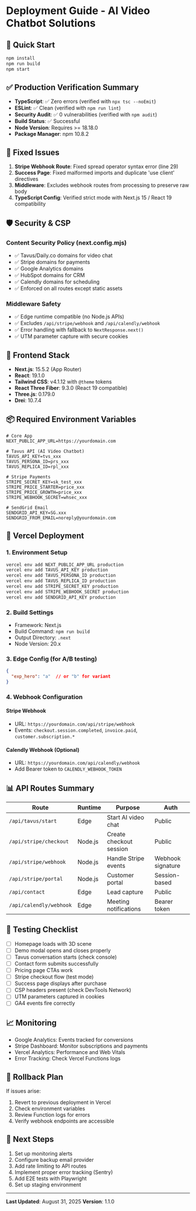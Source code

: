 # Deployment Guide - AI Video Chatbot Solutions

## 🚀 Quick Start

```bash
npm install
npm run build
npm start
```

## ✅ Production Verification Summary

- **TypeScript**: ✅ Zero errors (verified with `npx tsc --noEmit`)
- **ESLint**: ✅ Clean (verified with `npm run lint`)
- **Security Audit**: ✅ 0 vulnerabilities (verified with `npm audit`)
- **Build Status**: ✅ Successful
- **Node Version**: Requires >= 18.18.0
- **Package Manager**: npm 10.8.2

## 🔧 Fixed Issues

1. **Stripe Webhook Route**: Fixed spread operator syntax error (line 29)
2. **Success Page**: Fixed malformed imports and duplicate 'use client' directives
3. **Middleware**: Excludes webhook routes from processing to preserve raw body
4. **TypeScript Config**: Verified strict mode with Next.js 15 / React 19 compatibility

## 🛡️ Security & CSP

### Content Security Policy (next.config.mjs)
- ✅ Tavus/Daily.co domains for video chat
- ✅ Stripe domains for payments
- ✅ Google Analytics domains
- ✅ HubSpot domains for CRM
- ✅ Calendly domains for scheduling
- ✅ Enforced on all routes except static assets

### Middleware Safety
- ✅ Edge runtime compatible (no Node.js APIs)
- ✅ Excludes `/api/stripe/webhook` and `/api/calendly/webhook`
- ✅ Error handling with fallback to `NextResponse.next()`
- ✅ UTM parameter capture with secure cookies

## 🎨 Frontend Stack

- **Next.js**: 15.5.2 (App Router)
- **React**: 19.1.0
- **Tailwind CSS**: v4.1.12 with `@theme` tokens
- **React Three Fiber**: 9.3.0 (React 19 compatible)
- **Three.js**: 0.179.0
- **Drei**: 10.7.4

## 📦 Required Environment Variables

```env
# Core App
NEXT_PUBLIC_APP_URL=https://yourdomain.com

# Tavus API (AI Video Chatbot)
TAVUS_API_KEY=tvs_xxx
TAVUS_PERSONA_ID=prs_xxx
TAVUS_REPLICA_ID=rpl_xxx

# Stripe Payments
STRIPE_SECRET_KEY=sk_test_xxx
STRIPE_PRICE_STARTER=price_xxx
STRIPE_PRICE_GROWTH=price_xxx
STRIPE_WEBHOOK_SECRET=whsec_xxx

# SendGrid Email
SENDGRID_API_KEY=SG.xxx
SENDGRID_FROM_EMAIL=noreply@yourdomain.com
```

## 🚢 Vercel Deployment

### 1. Environment Setup
```bash
vercel env add NEXT_PUBLIC_APP_URL production
vercel env add TAVUS_API_KEY production
vercel env add TAVUS_PERSONA_ID production
vercel env add TAVUS_REPLICA_ID production
vercel env add STRIPE_SECRET_KEY production
vercel env add STRIPE_WEBHOOK_SECRET production
vercel env add SENDGRID_API_KEY production
```

### 2. Build Settings
- Framework: Next.js
- Build Command: `npm run build`
- Output Directory: `.next`
- Node Version: 20.x

### 3. Edge Config (for A/B testing)
```json
{
  "exp_hero": "a"  // or "b" for variant
}
```

### 4. Webhook Configuration

#### Stripe Webhook
- URL: `https://yourdomain.com/api/stripe/webhook`
- Events: `checkout.session.completed`, `invoice.paid`, `customer.subscription.*`

#### Calendly Webhook (Optional)
- URL: `https://yourdomain.com/api/calendly/webhook`
- Add Bearer token to `CALENDLY_WEBHOOK_TOKEN`

## 📊 API Routes Summary

| Route | Runtime | Purpose | Auth |
|-------|---------|---------|------|
| `/api/tavus/start` | Edge | Start AI video chat | Public |
| `/api/stripe/checkout` | Node.js | Create checkout session | Public |
| `/api/stripe/webhook` | Node.js | Handle Stripe events | Webhook signature |
| `/api/stripe/portal` | Node.js | Customer portal | Session-based |
| `/api/contact` | Edge | Lead capture | Public |
| `/api/calendly/webhook` | Edge | Meeting notifications | Bearer token |

## 🧪 Testing Checklist

- [ ] Homepage loads with 3D scene
- [ ] Demo modal opens and closes properly
- [ ] Tavus conversation starts (check console)
- [ ] Contact form submits successfully
- [ ] Pricing page CTAs work
- [ ] Stripe checkout flow (test mode)
- [ ] Success page displays after purchase
- [ ] CSP headers present (check DevTools Network)
- [ ] UTM parameters captured in cookies
- [ ] GA4 events fire correctly

## 📈 Monitoring

- Google Analytics: Events tracked for conversions
- Stripe Dashboard: Monitor subscriptions and payments
- Vercel Analytics: Performance and Web Vitals
- Error Tracking: Check Vercel Functions logs

## 🔄 Rollback Plan

If issues arise:
1. Revert to previous deployment in Vercel
2. Check environment variables
3. Review Function logs for errors
4. Verify webhook endpoints are accessible

## 📝 Next Steps

1. Set up monitoring alerts
2. Configure backup email provider
3. Add rate limiting to API routes
4. Implement proper error tracking (Sentry)
5. Add E2E tests with Playwright
6. Set up staging environment

---

**Last Updated**: August 31, 2025
**Version**: 1.1.0
